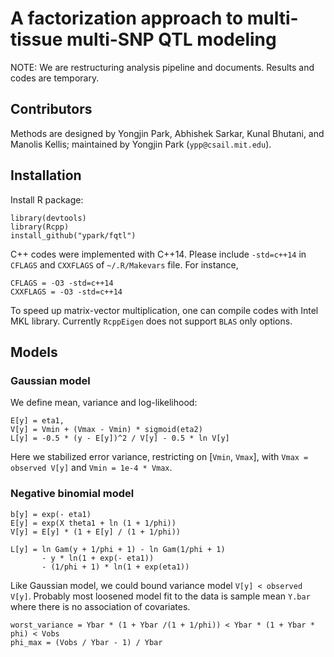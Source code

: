 # A factorization approach to multi-tissue multi-SNP QTL modeling

NOTE: We are restructuring analysis pipeline and documents.  Results
and codes are temporary.

## Contributors

Methods are designed by Yongjin Park, Abhishek Sarkar, Kunal Bhutani, and Manolis Kellis; maintained by Yongjin Park (`ypp@csail.mit.edu`).

## Installation

Install R package:

```
library(devtools)
library(Rcpp)
install_github("ypark/fqtl")
```

C++ codes were implemented with C++14.  Please include `-std=c++14` in
`CFLAGS` and `CXXFLAGS` of `~/.R/Makevars` file.  For instance,
```
CFLAGS = -O3 -std=c++14
CXXFLAGS = -O3 -std=c++14
```

To speed up matrix-vector multiplication, one can compile codes with
Intel MKL library.  Currently `RcppEigen` does not support `BLAS` only
options.

## Models

### Gaussian model

We define mean, variance and log-likelihood:

```
E[y] = eta1,
V[y] = Vmin + (Vmax - Vmin) * sigmoid(eta2)
L[y] = -0.5 * (y - E[y])^2 / V[y] - 0.5 * ln V[y]
```

Here we stabilized error variance, restricting on [`Vmin`, `Vmax`], with `Vmax = observed V[y]` and `Vmin = 1e-4 * Vmax`.


### Negative binomial model

```
b[y] = exp(- eta1)
E[y] = exp(X theta1 + ln (1 + 1/phi))
V[y] = E[y] * (1 + E[y] / (1 + 1/phi))

L[y] = ln Gam(y + 1/phi + 1) - ln Gam(1/phi + 1)
       - y * ln(1 + exp(- eta1))
       - (1/phi + 1) * ln(1 + exp(eta1))
```

Like Gaussian model, we could bound variance model `V[y] < observed V[y]`.
Probably most loosened model fit to the data is sample mean `Y.bar` where there is no association of covariates.

```
worst_variance = Ybar * (1 + Ybar /(1 + 1/phi)) < Ybar * (1 + Ybar * phi) < Vobs
phi_max = (Vobs / Ybar - 1) / Ybar
```

